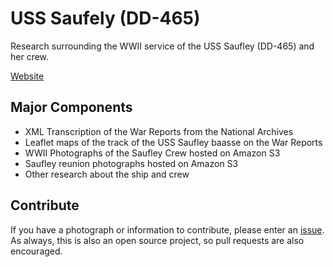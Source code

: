 # USS Saufely (DD-465)

Research surrounding the WWII service of the USS Saufley (DD-465) and her crew.

[Website](https://bertcarnell.github.io/USS-Saufely-DD-465/)

## Major Components

- XML Transcription of the War Reports from the National Archives
- Leaflet maps of the track of the USS Saufley baasse on the War Reports
- WWII Photographs of the Saufley Crew hosted on Amazon S3
- Saufley reunion photographs hosted on Amazon S3
- Other research about the ship and crew

## Contribute

If you have a photograph or information to contribute, please enter an [issue](https://github.com/bertcarnell/USS-Saufely-DD-465/issues).  As always, this is also an open source project, so pull requests are also encouraged.


